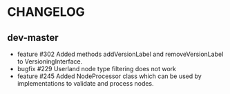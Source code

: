 CHANGELOG
=========

dev-master
----------
* feature #302 Added methods addVersionLabel and removeVersionLabel to VersioningInterface.
* bugfix #229 Userland node type filtering does not work
* feature #245 Added NodeProcessor class which can be used by implementations to validate and process nodes.
